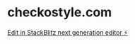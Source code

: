 # checkostyle.com

[Edit in StackBlitz next generation editor ⚡️](https://stackblitz.com/~/github.com/OctiAI/checkostyle.com)